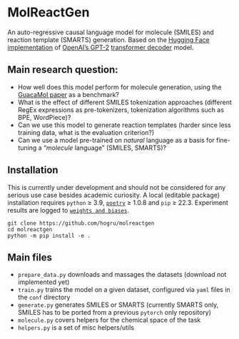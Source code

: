 # MolReactGen

An auto-regressive causal language model for molecule (SMILES) and reaction template (SMARTS) generation. Based on the [Hugging Face implementation](https://huggingface.co/docs/transformers/main/en/model_doc/gpt2#openai-gpt2) of [OpenAI’s GPT-2](https://cdn.openai.com/better-language-models/language_models_are_unsupervised_multitask_learners.pdf) [transformer decoder](https://arxiv.org/abs/1706.03762v5) model.

## Main research question:

- How well does this model perform for molecule generation, using the [GuacaMol paper](https://pubs.acs.org/doi/10.1021/acs.jcim.8b00839) as a benchmark?
- What is the effect of different SMILES tokenization approaches (different RegEx expressions as pre-tokenizers, tokenization algorithms such as BPE, WordPiece)?
- Can we use this model to generate reaction templates (harder since less training data, what is the evaluation criterion?)
- Can we use a model pre-trained on _natural_ language as a basis for fine-tuning a “_molecule_ language” (SMILES, SMARTS)?

## Installation

This is currently under development and should not be considered for any serious use case besides academic curiosity. A local (editable package) installation requires `python` ≥ 3.9, [`poetry`](https://python-poetry.org)  ≥ 1.0.8 and `pip` ≥ 22.3. Experiment results are logged to [`weights and biases`](https://wandb.ai).

```
git clone https://github.com/hogru/molreactgen
cd molreactgen
python -m pip install -e .
```

## Main files

- `prepare_data.py` downloads and massages the datasets (download not implemented yet)
- `train.py` trains the model on a given dataset, configured via `yaml` files in the `conf` directory
- `generate.py` generates SMILES or SMARTS (currently SMARTS only, SMILES has to be ported from a previous `pytorch` only repository)
- `molecule.py` covers helpers for the chemical space of the task
- `helpers.py` is a set of misc helpers/utils
